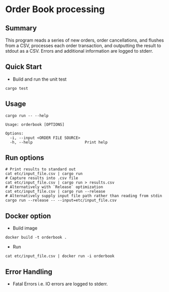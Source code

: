 # Order Book processing

## Summary

This program reads a series of new orders, order cancellations, and flushes from a CSV, processes each order transaction,
and outputting the result to stdout as a CSV. Errors and additional information are logged to stderr.

## Quick Start

- Build and run the unit test

```shell
cargo test
```

## Usage
```shell
cargo run -- --help
```

```shell
Usage: orderbook [OPTIONS]

Options:
  -i, --input <ORDER FILE SOURCE>
  -h, --help                       Print help
```

## Run options

```shell
# Print results to standard out
cat etc/input_file.csv | cargo run
# Capture results into .csv file
cat etc/input_file.csv | cargo run > results.csv
# Alternatively with `Release` optimization
cat etc/input_file.csv | cargo run --release
# Alternatively supply input file path rather than reading from stdin
cargo run --release -- --input=etc/input_file.csv
```

## Docker option
- Build image
```shell
docker build -t orderbook .
```
- Run
```shell
cat etc/input_file.csv | docker run -i orderbook
```

## Error Handling

- Fatal Errors i.e. IO errors are logged to stderr.

